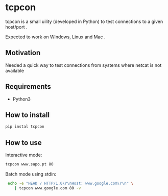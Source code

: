 # tcpcon

tcpcon is a small uility (developed in Python) to test connections to a given host/port .

Expected to work on Windows, Linux and Mac .

## Motivation

Needed a quick way to test connections from systems where netcat is not available


## Requirements
- Python3

## How to install
```sh
pip instal tcpcon
```

## How to use
Interactive mode:
```sh
tcpcon www.sapo.pt 80
```

Batch mode using stdin:
```sh
 echo -e "HEAD / HTTP/1.0\r\nHost: www.google.com\r\n" \
    | tcpcon www.google.com 80 -v
```
